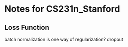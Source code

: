 # Notes for CS231n_Stanford

## Loss Function
batch normalization is one way of regularization?
dropout

